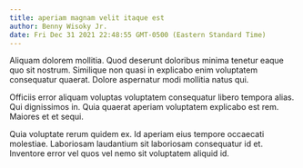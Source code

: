 ```yaml
---
title: aperiam magnam velit itaque est
author: Benny Wisoky Jr.
date: Fri Dec 31 2021 22:48:55 GMT-0500 (Eastern Standard Time)
---
```

Aliquam dolorem mollitia. Quod deserunt doloribus minima tenetur eaque quo sit nostrum. Similique non quasi in explicabo enim voluptatem consequatur quaerat. Dolore aspernatur modi mollitia natus qui.

 Officiis error aliquam voluptas voluptatem consequatur libero tempora alias. Qui dignissimos in. Quia quaerat aperiam voluptatem explicabo est rem. Maiores et et sequi.

 Quia voluptate rerum quidem ex. Id aperiam eius tempore occaecati molestiae. Laboriosam laudantium sit laboriosam consequatur id et. Inventore error vel quos vel nemo sit voluptatem aliquid id.